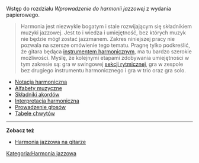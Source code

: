 Wstęp do rozdziału *Wprowadzenie do harmonii jazzowej* z wydania
papierowego.

> Harmonia jest niezwykle bogatym i stale rozwijającym się składnikiem
> muzyki jazzowej. Jest to i wiedza i umiejętność, bez których muzyk nie
> będzie mógł zostać jazzmanem. Zakres niniejszej pracy nie pozwala na
> szersze omówienie tego tematu. Pragnę tylko podkreślić, że gitara
> będąca [instrumentem
> harmonicznym](instrument_harmoniczny "wikilink"), ma tu bardzo
> szerokie możliwości. Myślę, że kolejnymi etapami zdobywania
> umiejętności w tym zakresie są: gra w swingowej [sekcji
> rytmicznej](sekcja_rytmiczna "wikilink"), gra w zespole bez drugiego
> instrumentu harmonicznego i gra w trio oraz gra solo.

  - [Notacja harmoniczna](Notacja_harmoniczna "wikilink")
  - [Alfabety muzyczne](Alfabety_muzyczne "wikilink")
  - [Składniki akordów](Składniki_akordów "wikilink")
  - [Interpretacja harmoniczna](Interpretacja_harmoniczna "wikilink")
  - [Prowadzenie głosów](Prowadzenie_głosów "wikilink")
  - [Tabele chwytów](Tabele_chwytów "wikilink")

-----

**Zobacz też**

  - [Harmonia jazzowa na
    gitarze](Harmonia_jazzowa_na_gitarze "wikilink")

[Kategoria:Harmonia jazzowa](Kategoria:Harmonia_jazzowa "wikilink")